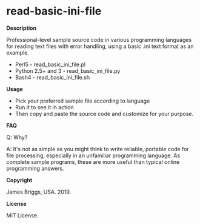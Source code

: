 # read-basic-ini-file

**Description**

Professional-level sample source code in various programming languages for reading text files with error handling, using a basic .ini text format as an example.

* Perl5 - read_basic_ini_file.pl
* Python 2.5+ and 3 - read_basic_ini_file.py
* Bash4 - read_basic_ini_file.sh

**Usage**

* Pick your preferred sample file according to language
* Run it to see it in action
* Then copy and paste the source code and customize for your purpose.

**FAQ**

Q: Why?

A: It's not as simple as you might think to write reliable, portable code for file processing, especially in an unfamiliar programming language. As complete sample programs, these are more useful than typical online programming answers.

**Copyright**

James Briggs, USA. 2019.

**License**

MIT License.
